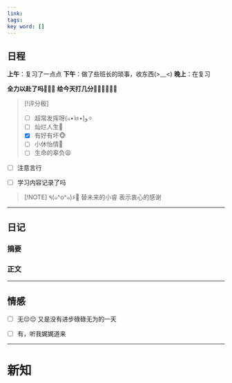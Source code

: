 ```yaml
---
link: 
tags: 
key word: []
---
```


## 日程
**上午**：复习了一点点
**下午**：做了些班长的琐事，收东西(>﹏<)
**晚上**：在复习

**全力以赴了吗🐒🐒🐒**
**给今天打几分🐻‍❄️🐻‍❄️🐻‍❄️**

> [!评分板]
> - [ ] 超常发挥呀(๑•̀ㅂ•́)و✧
> - [ ] 灿烂人生🌊
> - [x] 有好有坏🐵
> - [ ] 小休怡情🤠
> - [ ] 生命的辜负😩


- [ ] 注意言行

- [ ] 学习内容记录了吗


> [!NOTE] ٩(๑^o^๑)۶🎉
>替未来的小睿
>表示衷心的感谢

---
## 日记
### 摘要




### 正文




---


## 情感
- [ ] 无😔😔
 又是没有进步碌碌无为的一天
- [ ] 有，听我娓娓道来


---

# 新知



